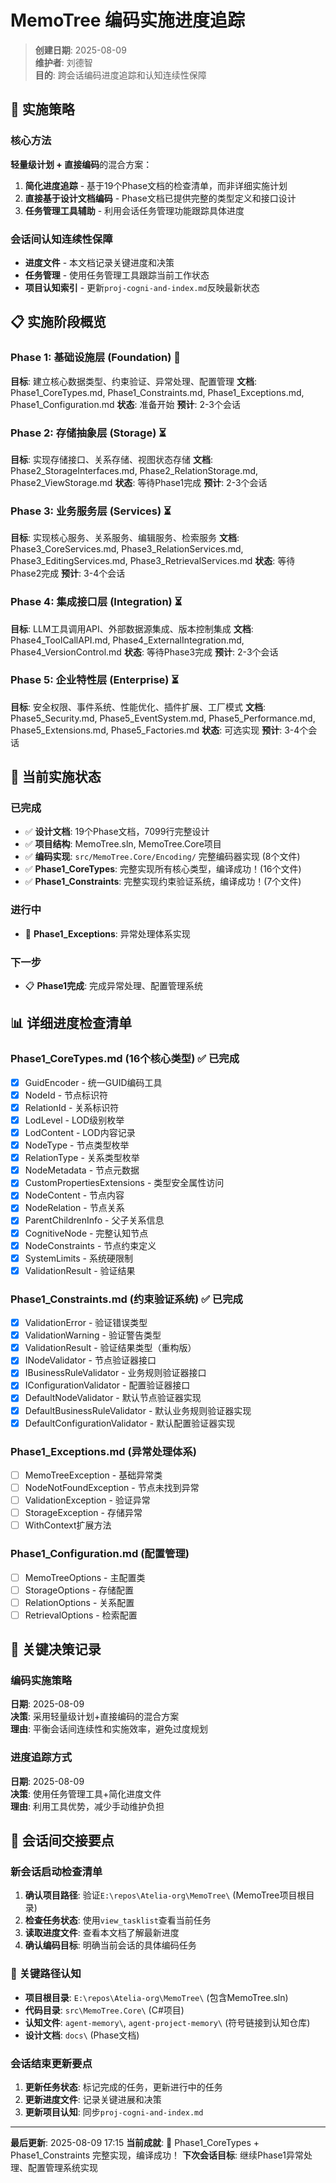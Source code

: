 # MemoTree 编码实施进度追踪

> **创建日期**: 2025-08-09  
> **维护者**: 刘德智  
> **目的**: 跨会话编码进度追踪和认知连续性保障  

## 🎯 实施策略

### 核心方法
**轻量级计划 + 直接编码**的混合方案：
1. **简化进度追踪** - 基于19个Phase文档的检查清单，而非详细实施计划
2. **直接基于设计文档编码** - Phase文档已提供完整的类型定义和接口设计
3. **任务管理工具辅助** - 利用会话任务管理功能跟踪具体进度

### 会话间认知连续性保障
- **进度文件** - 本文档记录关键进度和决策
- **任务管理** - 使用任务管理工具跟踪当前工作状态
- **项目认知索引** - 更新`proj-cogni-and-index.md`反映最新状态

## 📋 实施阶段概览

### Phase 1: 基础设施层 (Foundation) 🚧
**目标**: 建立核心数据类型、约束验证、异常处理、配置管理
**文档**: Phase1_CoreTypes.md, Phase1_Constraints.md, Phase1_Exceptions.md, Phase1_Configuration.md
**状态**: 准备开始
**预计**: 2-3个会话

### Phase 2: 存储抽象层 (Storage) ⏳
**目标**: 实现存储接口、关系存储、视图状态存储
**文档**: Phase2_StorageInterfaces.md, Phase2_RelationStorage.md, Phase2_ViewStorage.md
**状态**: 等待Phase1完成
**预计**: 2-3个会话

### Phase 3: 业务服务层 (Services) ⏳
**目标**: 实现核心服务、关系服务、编辑服务、检索服务
**文档**: Phase3_CoreServices.md, Phase3_RelationServices.md, Phase3_EditingServices.md, Phase3_RetrievalServices.md
**状态**: 等待Phase2完成
**预计**: 3-4个会话

### Phase 4: 集成接口层 (Integration) ⏳
**目标**: LLM工具调用API、外部数据源集成、版本控制集成
**文档**: Phase4_ToolCallAPI.md, Phase4_ExternalIntegration.md, Phase4_VersionControl.md
**状态**: 等待Phase3完成
**预计**: 2-3个会话

### Phase 5: 企业特性层 (Enterprise) ⏳
**目标**: 安全权限、事件系统、性能优化、插件扩展、工厂模式
**文档**: Phase5_Security.md, Phase5_EventSystem.md, Phase5_Performance.md, Phase5_Extensions.md, Phase5_Factories.md
**状态**: 可选实现
**预计**: 3-4个会话

## 🔧 当前实施状态

### 已完成
- ✅ **设计文档**: 19个Phase文档，7099行完整设计
- ✅ **项目结构**: MemoTree.sln, MemoTree.Core项目
- ✅ **编码实现**: `src/MemoTree.Core/Encoding/` 完整编码器实现 (8个文件)
- ✅ **Phase1_CoreTypes**: 完整实现所有核心类型，编译成功！(16个文件)
- ✅ **Phase1_Constraints**: 完整实现约束验证系统，编译成功！(7个文件)

### 进行中
- 🚧 **Phase1_Exceptions**: 异常处理体系实现

### 下一步
- 📋 **Phase1完成**: 完成异常处理、配置管理系统

## 📊 详细进度检查清单

### Phase1_CoreTypes.md (16个核心类型) ✅ 已完成
- [x] GuidEncoder - 统一GUID编码工具
- [x] NodeId - 节点标识符
- [x] RelationId - 关系标识符
- [x] LodLevel - LOD级别枚举
- [x] LodContent - LOD内容记录
- [x] NodeType - 节点类型枚举
- [x] RelationType - 关系类型枚举
- [x] NodeMetadata - 节点元数据
- [x] CustomPropertiesExtensions - 类型安全属性访问
- [x] NodeContent - 节点内容
- [x] NodeRelation - 节点关系
- [x] ParentChildrenInfo - 父子关系信息
- [x] CognitiveNode - 完整认知节点
- [x] NodeConstraints - 节点约束定义
- [x] SystemLimits - 系统硬限制
- [x] ValidationResult - 验证结果

### Phase1_Constraints.md (约束验证系统) ✅ 已完成
- [x] ValidationError - 验证错误类型
- [x] ValidationWarning - 验证警告类型
- [x] ValidationResult - 验证结果类型（重构版）
- [x] INodeValidator - 节点验证器接口
- [x] IBusinessRuleValidator - 业务规则验证器接口
- [x] IConfigurationValidator - 配置验证器接口
- [x] DefaultNodeValidator - 默认节点验证器实现
- [x] DefaultBusinessRuleValidator - 默认业务规则验证器实现
- [x] DefaultConfigurationValidator - 默认配置验证器实现

### Phase1_Exceptions.md (异常处理体系)
- [ ] MemoTreeException - 基础异常类
- [ ] NodeNotFoundException - 节点未找到异常
- [ ] ValidationException - 验证异常
- [ ] StorageException - 存储异常
- [ ] WithContext扩展方法

### Phase1_Configuration.md (配置管理)
- [ ] MemoTreeOptions - 主配置类
- [ ] StorageOptions - 存储配置
- [ ] RelationOptions - 关系配置
- [ ] RetrievalOptions - 检索配置

## 🎯 关键决策记录

### 编码实施策略
**日期**: 2025-08-09  
**决策**: 采用轻量级计划+直接编码的混合方案  
**理由**: 平衡会话间连续性和实施效率，避免过度规划  

### 进度追踪方式
**日期**: 2025-08-09  
**决策**: 使用任务管理工具+简化进度文件  
**理由**: 利用工具优势，减少手动维护负担  

## 📝 会话间交接要点

### 新会话启动检查清单
1. **确认项目路径**: 验证`E:\repos\Atelia-org\MemoTree\` (MemoTree项目根目录)
2. **检查任务状态**: 使用`view_tasklist`查看当前任务
3. **读取进度文件**: 查看本文档了解最新进度
4. **确认编码目标**: 明确当前会话的具体编码任务

### 🚨 关键路径认知
- **项目根目录**: `E:\repos\Atelia-org\MemoTree\` (包含MemoTree.sln)
- **代码目录**: `src\MemoTree.Core\` (C#项目)
- **认知文件**: `agent-memory\`, `agent-project-memory\` (符号链接到认知仓库)
- **设计文档**: `docs\` (Phase文档)

### 会话结束更新要点
1. **更新任务状态**: 标记完成的任务，更新进行中的任务
2. **更新进度文件**: 记录关键进展和决策
3. **更新项目认知**: 同步`proj-cogni-and-index.md`

---

**最后更新**: 2025-08-09 17:15
**当前成就**: 🎉 Phase1_CoreTypes + Phase1_Constraints 完整实现，编译成功！
**下次会话目标**: 继续Phase1异常处理、配置管理系统实现

